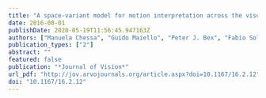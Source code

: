 ```yaml
---
title: "A space-variant model for motion interpretation across the visual field"
date: 2016-08-01
publishDate: 2020-05-19T11:56:45.947163Z
authors: ["Manuela Chessa", "Guido Maiello", "Peter J. Bex", "Fabio Solari"]
publication_types: ["2"]
abstract: ""
featured: false
publication: "*Journal of Vision*"
url_pdf: "http://jov.arvojournals.org/article.aspx?doi=10.1167/16.2.12"
doi: "10.1167/16.2.12"
---
```


